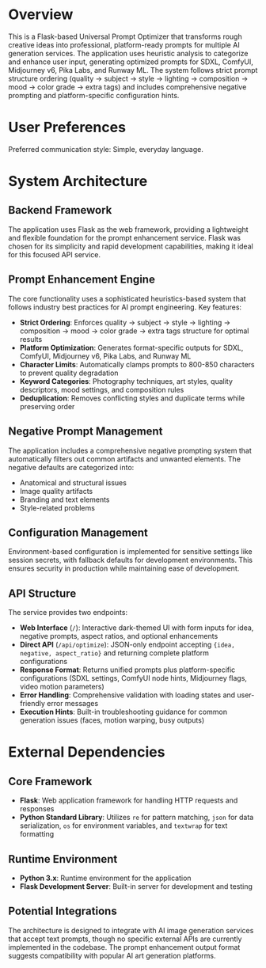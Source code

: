 # Overview

This is a Flask-based Universal Prompt Optimizer that transforms rough creative ideas into professional, platform-ready prompts for multiple AI generation services. The application uses heuristic analysis to categorize and enhance user input, generating optimized prompts for SDXL, ComfyUI, Midjourney v6, Pika Labs, and Runway ML. The system follows strict prompt structure ordering (quality → subject → style → lighting → composition → mood → color grade → extra tags) and includes comprehensive negative prompting and platform-specific configuration hints.

# User Preferences

Preferred communication style: Simple, everyday language.

# System Architecture

## Backend Framework
The application uses Flask as the web framework, providing a lightweight and flexible foundation for the prompt enhancement service. Flask was chosen for its simplicity and rapid development capabilities, making it ideal for this focused API service.

## Prompt Enhancement Engine
The core functionality uses a sophisticated heuristics-based system that follows industry best practices for AI prompt engineering. Key features:

- **Strict Ordering**: Enforces quality → subject → style → lighting → composition → mood → color grade → extra tags structure for optimal results
- **Platform Optimization**: Generates format-specific outputs for SDXL, ComfyUI, Midjourney v6, Pika Labs, and Runway ML
- **Character Limits**: Automatically clamps prompts to 800-850 characters to prevent quality degradation
- **Keyword Categories**: Photography techniques, art styles, quality descriptors, mood settings, and composition rules
- **Deduplication**: Removes conflicting styles and duplicate terms while preserving order

## Negative Prompt Management
The application includes a comprehensive negative prompting system that automatically filters out common artifacts and unwanted elements. The negative defaults are categorized into:

- Anatomical and structural issues
- Image quality artifacts
- Branding and text elements
- Style-related problems

## Configuration Management
Environment-based configuration is implemented for sensitive settings like session secrets, with fallback defaults for development environments. This ensures security in production while maintaining ease of development.

## API Structure
The service provides two endpoints:

- **Web Interface** (`/`): Interactive dark-themed UI with form inputs for idea, negative prompts, aspect ratios, and optional enhancements
- **Direct API** (`/api/optimize`): JSON-only endpoint accepting `{idea, negative, aspect_ratio}` and returning complete platform configurations
- **Response Format**: Returns unified prompts plus platform-specific configurations (SDXL settings, ComfyUI node hints, Midjourney flags, video motion parameters)
- **Error Handling**: Comprehensive validation with loading states and user-friendly error messages
- **Execution Hints**: Built-in troubleshooting guidance for common generation issues (faces, motion warping, busy outputs)

# External Dependencies

## Core Framework
- **Flask**: Web application framework for handling HTTP requests and responses
- **Python Standard Library**: Utilizes `re` for pattern matching, `json` for data serialization, `os` for environment variables, and `textwrap` for text formatting

## Runtime Environment
- **Python 3.x**: Runtime environment for the application
- **Flask Development Server**: Built-in server for development and testing

## Potential Integrations
The architecture is designed to integrate with AI image generation services that accept text prompts, though no specific external APIs are currently implemented in the codebase. The prompt enhancement output format suggests compatibility with popular AI art generation platforms.